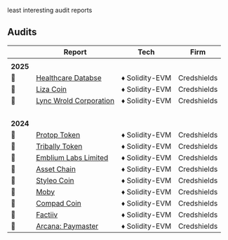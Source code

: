 least interesting audit reports

## Audits

|             | Report                                                                                                                     | Tech           | Firm        |
| ----------- | -------------------------------------------------------------------------------------------------------------------------- | -------------- | ----------- |
|             |                                                                                                                            |                |             |
| <b>2025</b> |                                                                                                                            |                |             |
| 📰          | [Healthcare Databse](https://github.com/Credshields/audit-reports/blob/master/HealthCareDatabase_Final_Audit_Report.pdf)   | ♦ Solidity-EVM | Credshields |
| 📰          | [Liza Coin](https://github.com/Credshields/audit-reports/blob/master/Liza_Coin_Final_Audit_Report.pdf)                     | ♦ Solidity-EVM | Credshields |
| 📰          | [Lync Wrold Corporation](https://github.com/Credshields/audit-reports/blob/master/Uponly_Contracts_Final_Audit_Report.pdf) | ♦ Solidity-EVM | Credshields |
| <br>        |                                                                                                                            |                |             |
| <b>2024</b> |                                                                                                                            |                |             |
| 📰          | [Protop Token](https://github.com/Credshields/audit-reports/blob/master/Protop_Token_Contract_Final%20Report.pdf)          | ♦ Solidity-EVM | Credshields |
| 📰          | [Tribally Token](https://github.com/Credshields/audit-reports/blob/master/Tribal_Token_Final_Report.pdf)                   | ♦ Solidity-EVM | Credshields |
| 📰          | [Emblium Labs Limited](https://github.com/Credshields/audit-reports/blob/master/Kaku_SmartContract_Final_Report.pdf)       | ♦ Solidity-EVM | Credshields |
| 📰          | [Asset Chain](https://github.com/Credshields/audit-reports/blob/master/Asset_Chain_Final_Audit_Report.pdf)                 | ♦ Solidity-EVM | Credshields |
| 📰          | [Styleo Coin](https://github.com/Credshields/audit-reports/blob/master/Styleo%20Coin%20Final%20Audit%20Report.pdf)         | ♦ Solidity-EVM | Credshields |
| 📰          | [Moby](https://github.com/Credshields/audit-reports/blob/master/Moby_Smart_Contract_Final_Report.pdf)                      | ♦ Solidity-EVM | Credshields |
| 📰          | [Compad Coin](https://github.com/Credshields/audit-reports/blob/master/Compad_Coin_Final_Audit_Report.pdf)                 | ♦ Solidity-EVM | Credshields |
| 📰          | [Factiiv](https://github.com/Credshields/audit-reports/blob/master/Factiiv_Token_Final_Audit_Report.pdf)                   | ♦ Solidity-EVM | Credshields |
| 📰          | [Arcana: Paymaster](https://github.com/Credshields/audit-reports/blob/master/Arcana_PayMaster_Final_Report.pdf)            | ♦ Solidity-EVM | Credshields |
